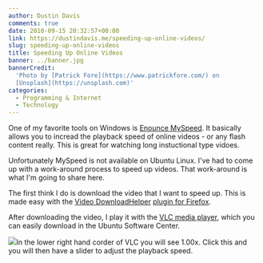 ```yaml
---
author: Dustin Davis
comments: true
date: 2010-09-15 20:32:57+00:00
link: https://dustindavis.me/speeding-up-online-videos/
slug: speeding-up-online-videos
title: Speeding Up Online Videos
banner: ../banner.jpg
bannerCredit:
  'Photo by [Patrick Fore](https://www.patrickfore.com/) on
  [Unsplash](https://unsplash.com)'
categories:
  - Programming & Internet
  - Technology
---
```


One of my favorite tools on Windows is
[Enounce MySpeed](http://www.enounce.com/myspeed). It basically allows you to
incread the playback speed of online videos - or any flash content really. This
is great for watching long instuctional type vidoes.

Unfortunately MySpeed is not available on Ubuntu Linux. I've had to come up with
a work-around process to speed up videos. That work-around is what I'm going to
share here.

The first think I do is download the video that I want to speed up. This is made
easy with the [Video DownloadHelper](http://www.downloadhelper.net/)
[plugin for Firefox](https://addons.mozilla.org/en-US/firefox/addon/3006/).

After downloading the video, I play it with the
[VLC media player](http://www.videolan.org/vlc/), which you can easily download
in the Ubuntu Software Center.

![](http://www.nerdydork.com/wp-content/uploads/2010/09/Selection_001.png)In the
lower right hand corder of VLC you will see 1.00x. Click this and you will then
have a slider to adjust the playback speed.
